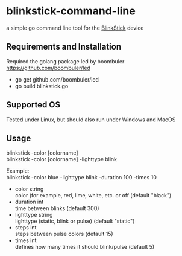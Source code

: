 # blinkstick-command-line
a simple go command line tool for the [BlinkStick](https://www.blinkstick.com/) device

## Requirements and Installation
Required the golang package led by boombuler
https://github.com/boombuler/led

* go get github.com/boombuler/led
* go build blinkstick.go

## Supported OS
Tested under Linux, but should also run under Windows and MacOS

## Usage
blinkstick -color [colorname]  
blinkstick -color [colorname] -lighttype blink  
  
Example:  
blinkstick -color blue -lighttype blink -duration 100 -times 10  

* color string  
color (for example, red, lime, white, etc. or off (default "black")  
* duration int  
time between blinks (default 300)  
* lighttype string  
lighttype (static, blink or pulse) (default "static")  
* steps int  
steps between pulse colors (default 15)  
* times int  
defines how many times it should blink/pulse (default 5)

